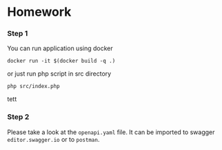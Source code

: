 # Homework

### Step 1

You can run application using docker

`docker run -it $(docker build -q .)` 

or just run php script in src directory

`php src/index.php`

tett
### Step 2

Please take a look at the `openapi.yaml` file. It can be imported to swagger `editor.swagger.io` or to `postman`.
